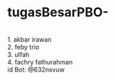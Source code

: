 # tugasBesarPBO-
<br>
1. akbar irawan
<br>
2. feby trio
<br>
3. ulfah
<br>
4. fachry fathurahman
<br>
id Bot: @632nsvuw
